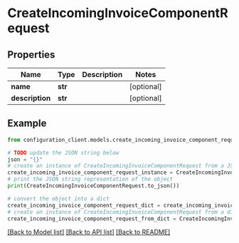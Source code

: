 # CreateIncomingInvoiceComponentRequest


## Properties

Name | Type | Description | Notes
------------ | ------------- | ------------- | -------------
**name** | **str** |  | [optional] 
**description** | **str** |  | [optional] 

## Example

```python
from configuration_client.models.create_incoming_invoice_component_request import CreateIncomingInvoiceComponentRequest

# TODO update the JSON string below
json = "{}"
# create an instance of CreateIncomingInvoiceComponentRequest from a JSON string
create_incoming_invoice_component_request_instance = CreateIncomingInvoiceComponentRequest.from_json(json)
# print the JSON string representation of the object
print(CreateIncomingInvoiceComponentRequest.to_json())

# convert the object into a dict
create_incoming_invoice_component_request_dict = create_incoming_invoice_component_request_instance.to_dict()
# create an instance of CreateIncomingInvoiceComponentRequest from a dict
create_incoming_invoice_component_request_from_dict = CreateIncomingInvoiceComponentRequest.from_dict(create_incoming_invoice_component_request_dict)
```
[[Back to Model list]](../README.md#documentation-for-models) [[Back to API list]](../README.md#documentation-for-api-endpoints) [[Back to README]](../README.md)


